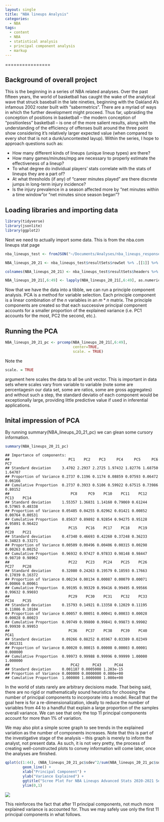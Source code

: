 ```yaml
---
layout: single
title: "NBA lineups Analysis"
categories:
  - NBA
tags:
  - content
  - NBA
  - statistical analysis
  - principal component analysis
  - markup
---
```


================

## Background of overall project

This is the beginning in a series of NBA related analyses. Over the past
fifteen years, the world of basketball has caught the wake of the
analytical wave that struck baseball in the late nineties, beginning
with the Oakland A’s infamous 2002 roster built with “sabermetrics”.
There are a myriad of ways in which the further development might
proceed. Thus far, upbraiding the conception of positions in basketball
– the modern conception of “positionless” basketball – is one of the
more salient results, along with the understanding of the efficiency of
offenses built around the three point show considering it’s relatively
larger expected value (when compared to every shot that is not a
dunk/uncontested layup). Within the series, I hope to approach questions
such as:

-   How many different kinds of lineups (unique lineup types) are there?
-   How many games/minutes/mpg are necessary to properly estimate the
    effectiveness of a lineup?
-   To what degree do individual players’ stats correlate with the stats
    of lineups they are a part of?
-   At what thresholds (if any) of “career minutes played” are there
    discrete jumps in long-term injury incidence?
-   Is the injury prevalence in a season affected more by “net minutes
    within a time window”or “net minutes since season began”?

## Loading libraries and importing data

``` r
library(tidyverse)
library(jsonlite)
library(ggplot2)
```

Next we need to actually import some data. This is from the nba.com
lineups stat page

``` r
nba_lineups_test <- fromJSON("~/Documents/Analyses/nba_lineups_response", flatten=F)

NBA_lineups_20_21 <- nba_lineups_test$resultSets$rowSet %>% .[[1]] %>% as_tibble()

colnames(NBA_lineups_20_21) <- nba_lineups_test$resultSets$headers %>% .[[1]]

NBA_lineups_20_21[,6:49] <- lapply(NBA_lineups_20_21[,6:49], as.numeric)
```

Now that we have the data into a tibble, we can run a principle
component analysis. PCA is a method for variable selection. Each
principle component is a linear combination of the
*n*
variables in an
*m* \* *n*
matrix. The principle components are created so that each successive
principal component accounts for a smaller proportion of the explained
variance (i.e. PC1 accounts for the most, PC2 the second, etc.).

## Running the PCA

``` r
NBA_lineups_20_21_pc <- prcomp(NBA_lineups_20_21[,6:49],
                               center=TRUE,
                               scale. = TRUE)
```

Note the

``` r
scale. = TRUE 
```

argument here scales the data to all be unit vector. This is important
in data sets where scales vary from variable to variable (note some are
percentagesin our data set, some are ratios, some are gross aggregates)
and without such a step, the standard deviatio of each component would
be exceptionally large, providing little predictive value if used in
inferential applications.

## Inital impression of PCA

By running summary(NBA\_lineups\_20\_21\_pc) we can glean some cursory
information.

``` r
summary(NBA_lineups_20_21_pc)
```

    ## Importance of components:
    ##                           PC1    PC2    PC3     PC4     PC5     PC6     PC7
    ## Standard deviation     3.4702 2.2937 2.2725 1.97432 1.82776 1.68750 1.64707
    ## Proportion of Variance 0.2737 0.1196 0.1174 0.08859 0.07593 0.06472 0.06166
    ## Cumulative Proportion  0.2737 0.3933 0.5106 0.59922 0.67515 0.73986 0.80152
    ##                            PC8     PC9    PC10    PC11    PC12    PC13    PC14
    ## Standard deviation     1.55357 1.36831 1.14160 0.79069 0.61244 0.57965 0.48338
    ## Proportion of Variance 0.05485 0.04255 0.02962 0.01421 0.00852 0.00764 0.00531
    ## Cumulative Proportion  0.85637 0.89892 0.92854 0.94275 0.95128 0.95891 0.96422
    ##                           PC15    PC16    PC17    PC18    PC19    PC20    PC21
    ## Standard deviation     0.47340 0.46693 0.42260 0.37248 0.36233 0.34023 0.33271
    ## Proportion of Variance 0.00509 0.00496 0.00406 0.00315 0.00298 0.00263 0.00252
    ## Cumulative Proportion  0.96932 0.97427 0.97833 0.98148 0.98447 0.98710 0.98962
    ##                           PC22    PC23    PC24    PC25    PC26    PC27    PC28
    ## Standard deviation     0.32080 0.24263 0.19579 0.18593 0.17663 0.17039 0.16372
    ## Proportion of Variance 0.00234 0.00134 0.00087 0.00079 0.00071 0.00066 0.00061
    ## Cumulative Proportion  0.99195 0.99329 0.99416 0.99495 0.99566 0.99632 0.99693
    ##                           PC29    PC30    PC31    PC32    PC33    PC34    PC35
    ## Standard deviation     0.15793 0.14921 0.13358 0.12029 0.11195 0.11086 0.10104
    ## Proportion of Variance 0.00057 0.00051 0.00041 0.00033 0.00028 0.00028 0.00023
    ## Cumulative Proportion  0.99749 0.99800 0.99841 0.99873 0.99902 0.99930 0.99953
    ##                           PC36    PC37    PC38    PC39    PC40     PC41
    ## Standard deviation     0.09266 0.08252 0.05967 0.03389 0.02349 0.001331
    ## Proportion of Variance 0.00020 0.00015 0.00008 0.00003 0.00001 0.000000
    ## Cumulative Proportion  0.99973 0.99988 0.99996 0.99999 1.00000 1.000000
    ##                            PC42      PC43      PC44
    ## Standard deviation     0.001187 0.0005008 1.203e-15
    ## Proportion of Variance 0.000000 0.0000000 0.000e+00
    ## Cumulative Proportion  1.000000 1.0000000 1.000e+00

In the world of stats rarely are arbitrary decisions made. That being
said, there are no rigid or mathematically sound heuristics for choosing
the number of principal components to incorporate into a model. Recall
that the goal here is for a re-dimensionalization, ideally to reduce the
number of variables from 44 to a handful that explain a large proportion
of the samples overall variance. We can see that only the top 11
principal components account for more than 1% of variation.

We may also plot a simple scree graph to see trends in the explained
variation as the number of components increases. Note that this is part
of the investigative stage of the analysis – this graph is merely to
inform the analyst, not present data. As such, it is not very pretty,
the process of creating well-constructed plots to convey information
will come later, once the analyses are finished.

``` r
qplot(c(1:44), (NBA_lineups_20_21_pc$sdev^2/sum(NBA_lineups_20_21_pc$sdev^2))) +
        geom_line() +
        xlab("Principal Component") +
        ylab("Variance Explained") +
        ggtitle("Scree Plot For NBA Lineups Advanced Stats 2020-2021 Season") +
        ylim(0,1)
```

![](NBA_lineups_PCA_files/figure-gfm/unnamed-chunk-6-1.png)<!-- -->

This reinforces the fact that after 11 principal components, not much
more explained variance is accounted for. Thus we may safely use only
the first 11 principal components in what follows.
